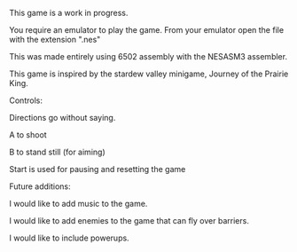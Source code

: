 This game is a work in progress.

You require an emulator to play the game. From your emulator open the file with the extension ".nes"

This was made entirely using 6502 assembly with the NESASM3 assembler.

This game is inspired by the stardew valley minigame, Journey of the Prairie King.

Controls:

  Directions go without saying.
  
  A to shoot
  
  B to stand still (for aiming)
  
  Start is used for pausing and resetting the game

Future additions:

I would like to add music to the game.

I would like to add enemies to the game that can fly over barriers.

I would like to include powerups.
